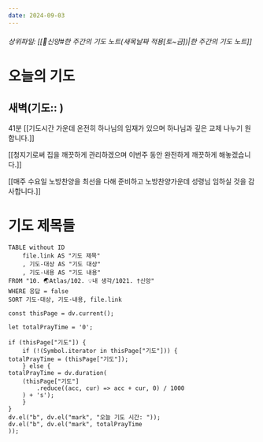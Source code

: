 ```yaml
---
date: 2024-09-03
---
```

###### 상위파일: [[🧭신앙#한 주간의 기도 노트(새목날짜 적용[토~금])|한 주간의 기도 노트]]
# 오늘의 기도
## 새벽(기도:: )
41분
[[기도시간 가운데 온전히 하나님의 임재가 있으며 하나님과 깊은 교제 나누기 원합니다.]]

[[청지기로써 집을 깨끗하게 관리하겠으며 이번주 동안 완전하게 깨끗하게 해놓겠습니다.]]

[[매주 수요일 노방찬양을 최선을 다해 준비하고 노방찬양가운데 성령님 임하실 것을 감사합니다.]]


# 기도 제목들
```dataview
TABLE without ID
	file.link AS "기도 제목"
	, 기도-대상 AS "기도 대상"
	, 기도-내용 AS "기도 내용"
FROM "10. 🌏Atlas/102. 💡내 생각/1021. †신앙"
WHERE 응답 = false
SORT 기도-대상, 기도-내용, file.link
```

```dataviewjs
const thisPage = dv.current();

let totalPrayTime = '0';

if (thisPage["기도"]) {
	if (!(Symbol.iterator in thisPage["기도"])) {
totalPrayTime = (thisPage["기도"]);
	} else {
totalPrayTime = dv.duration(
	(thisPage["기도"]
		.reduce((acc, cur) => acc + cur, 0) / 1000
	) + 's');
	}
}
dv.el("b", dv.el("mark", "오늘 기도 시간: "));
dv.el("b", dv.el("mark", totalPrayTime
));
```


